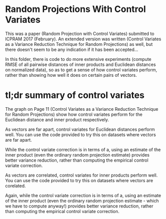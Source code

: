 # Random Projections With Control Variates

This was a paper (Random Projection with Control Variates) submitted to ICPRAM 2017 (February). An extended version was written (Control Variates as a Variance Reduction Technique for Random Projections) as well, but there doesn't seem to be any indication if it has been accepted...

In this folder, there is code to do more extensive experiments (compute RMSE of all pairwise distances of inner products and Euclidean distances on normalized data), so as to get a sense of how control variates perform, rather than showing how well it does on certain pairs of vectors.

# tl;dr summary of control variates

The graph on Page 11 (Control Variates as a Variance Reduction Technique for Random Projections) show how control variates perform for the Euclidean distance and inner product respectively.

As vectors are far apart, control variates for Euclidean distances perform well. You can use the code provided to try this on datasets where vectors are far apart.

While the control variate correction is in terms of a, using an estimate of the inner product (even the ordinary random projection estimate) provides better variance reduction, rather than computing the empirical control variate correction.

As vectors are correlated, control variates for inner products perform well. You can use the code provided to try this on datasets where vectors are corelated. 

Again, while the control variate correction is in terms of a, using an estimate of the inner product (even the ordinary random projection estimate - which we have to compute anyway!) provides better variance reduction, rather than computing the empirical control variate correction.




